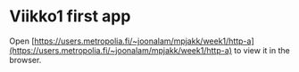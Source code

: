 # Viikko1 first app

Open [https://users.metropolia.fi/~joonalam/mpjakk/week1/http-a](https://users.metropolia.fi/~joonalam/mpjakk/week1/http-a) to view it in the browser.

